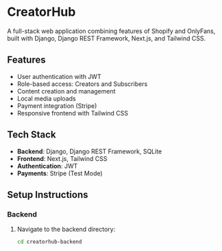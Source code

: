 # CreatorHub

A full-stack web application combining features of Shopify and OnlyFans, built with Django, Django REST Framework, Next.js, and Tailwind CSS.

## Features

- User authentication with JWT
- Role-based access: Creators and Subscribers
- Content creation and management
- Local media uploads
- Payment integration (Stripe)
- Responsive frontend with Tailwind CSS

## Tech Stack

- **Backend**: Django, Django REST Framework, SQLite
- **Frontend**: Next.js, Tailwind CSS
- **Authentication**: JWT
- **Payments**: Stripe (Test Mode)

## Setup Instructions

### Backend

1. Navigate to the backend directory:

   ```bash
   cd creatorhub-backend
